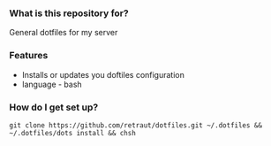 ### What is this repository for? ###
General dotfiles for my server

### Features ###
* Installs or updates you doftiles configuration 
* language - bash

### How do I get set up? ###

```
git clone https://github.com/retraut/dotfiles.git ~/.dotfiles && ~/.dotfiles/dots install && chsh
```
